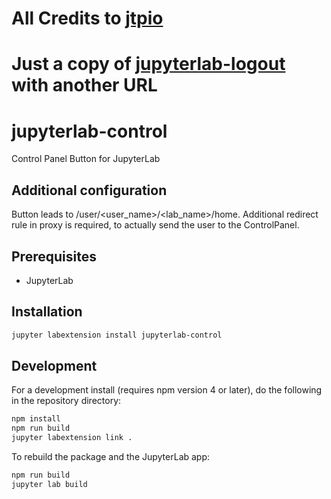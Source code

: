 # All Credits to [jtpio](https://github.com/jtpio/)

# Just a copy of [jupyterlab-logout](https://github.com/jtpio/jupyterlab-logout) with another URL

# jupyterlab-control

Control Panel Button for JupyterLab

## Additional configuration

Button leads to /user/<user_name>/<lab_name>/home. Additional redirect rule in proxy is required, to actually send the user to the ControlPanel.

## Prerequisites

* JupyterLab

## Installation

```bash
jupyter labextension install jupyterlab-control
```

## Development

For a development install (requires npm version 4 or later), do the following in the repository directory:

```bash
npm install
npm run build
jupyter labextension link .
```

To rebuild the package and the JupyterLab app:

```bash
npm run build
jupyter lab build
```

